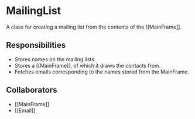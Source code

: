 # MailingList
A class for creating a mailing list from the contents of the [[MainFrame]].

## Responsibilities
- Stores names on the mailing lists.
- Stores a [[MainFrame]], of which it draws the contacts from.
- Fetches emails corresponding to the names stored from the MainFrame.


## Collaborators
- [[MainFrame]]
- [[Email]]